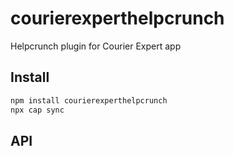 # courierexperthelpcrunch

Helpcrunch plugin for Courier Expert app

## Install

```bash
npm install courierexperthelpcrunch
npx cap sync
```

## API

<docgen-index></docgen-index>

<docgen-api>
<!-- run docgen to generate docs from the source -->
<!-- More info: https://github.com/ionic-team/capacitor-docgen -->
</docgen-api>
